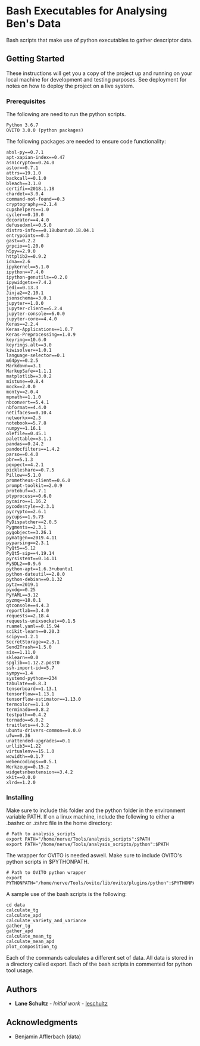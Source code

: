 # Bash Executables for Analysing Ben's Data

Bash scripts that make use of python executables to gather descriptor data.

## Getting Started

These instructions will get you a copy of the project up and running on your local machine for development and testing purposes. See deployment for notes on how to deploy the project on a live system.

### Prerequisites

The following are need to run the python scripts.

```
Python 3.6.7
OVITO 3.0.0 (python packages)
```

The following packages are needed to ensure code functionality:

```
absl-py==0.7.1
apt-xapian-index==0.47
asn1crypto==0.24.0
astor==0.7.1
attrs==19.1.0
backcall==0.1.0
bleach==3.1.0
certifi==2018.1.18
chardet==3.0.4
command-not-found==0.3
cryptography==2.1.4
cupshelpers==1.0
cycler==0.10.0
decorator==4.4.0
defusedxml==0.5.0
distro-info===0.18ubuntu0.18.04.1
entrypoints==0.3
gast==0.2.2
grpcio==1.20.0
h5py==2.9.0
httplib2==0.9.2
idna==2.6
ipykernel==5.1.0
ipython==7.4.0
ipython-genutils==0.2.0
ipywidgets==7.4.2
jedi==0.13.3
Jinja2==2.10.1
jsonschema==3.0.1
jupyter==1.0.0
jupyter-client==5.2.4
jupyter-console==6.0.0
jupyter-core==4.4.0
Keras==2.2.4
Keras-Applications==1.0.7
Keras-Preprocessing==1.0.9
keyring==10.6.0
keyrings.alt==3.0
kiwisolver==1.0.1
language-selector==0.1
m64py==0.2.5
Markdown==3.1
MarkupSafe==1.1.1
matplotlib==3.0.2
mistune==0.8.4
mock==2.0.0
monty==2.0.4
mpmath==1.1.0
nbconvert==5.4.1
nbformat==4.4.0
netifaces==0.10.4
networkx==2.3
notebook==5.7.8
numpy==1.16.1
olefile==0.45.1
palettable==3.1.1
pandas==0.24.2
pandocfilters==1.4.2
parso==0.4.0
pbr==5.1.3
pexpect==4.2.1
pickleshare==0.7.5
Pillow==5.1.0
prometheus-client==0.6.0
prompt-toolkit==2.0.9
protobuf==3.7.1
ptyprocess==0.6.0
pycairo==1.16.2
pycodestyle==2.3.1
pycrypto==2.6.1
pycups==1.9.73
PyDispatcher==2.0.5
Pygments==2.3.1
pygobject==3.26.1
pymatgen==2019.4.11
pyparsing==2.3.1
PyQt5==5.12
PyQt5-sip==4.19.14
pyrsistent==0.14.11
PySDL2==0.9.6
python-apt==1.6.3+ubuntu1
python-dateutil==2.8.0
python-debian==0.1.32
pytz==2019.1
pyxdg==0.25
PyYAML==3.12
pyzmq==18.0.1
qtconsole==4.4.3
reportlab==3.4.0
requests==2.18.4
requests-unixsocket==0.1.5
ruamel.yaml==0.15.94
scikit-learn==0.20.3
scipy==1.2.1
SecretStorage==2.3.1
Send2Trash==1.5.0
six==1.11.0
sklearn==0.0
spglib==1.12.2.post0
ssh-import-id==5.7
sympy==1.4
systemd-python==234
tabulate==0.8.3
tensorboard==1.13.1
tensorflow==1.13.1
tensorflow-estimator==1.13.0
termcolor==1.1.0
terminado==0.8.2
testpath==0.4.2
tornado==6.0.2
traitlets==4.3.2
ubuntu-drivers-common==0.0.0
ufw==0.36
unattended-upgrades==0.1
urllib3==1.22
virtualenv==15.1.0
wcwidth==0.1.7
webencodings==0.5.1
Werkzeug==0.15.2
widgetsnbextension==3.4.2
xkit==0.0.0
xlrd==1.2.0
```

### Installing

Make sure to include this folder and the python folder in the environment variable PATH.
If on a linux machine, include the following to either a .bashrc or .zshrc file in the home directory:

```
# Path to analysis_scripts
export PATH="/home/nerve/Tools/analysis_scripts":$PATH
export PATH="/home/nerve/Tools/analysis_scripts/python":$PATH
```

The wrapper for OVITO is needed aswell. Make sure to include OVITO's python scripts in $PYTHONPATH.

```
# Path to OVITO python wrapper
export PYTHONPATH="/home/nerve/Tools/ovito/lib/ovito/plugins/python":$PYTHONPATH
```

A sample use of the bash scripts is the following:

```
cd data
calculate_tg
calculate_apd
calculate_variety_and_variance
gather_tg
gather_apd
calculate_mean_tg
calculate_mean_apd
plot_composition_tg
```
Each of the commands calculates a different set of data. All data is stored in a directory called export. Each of the bash scripts in commented for python tool usage.

## Authors

* **Lane Schultz** - *Initial work* - [leschultz](https://github.com/leschultz)

## Acknowledgments

* Benjamin Afflerbach (data)
